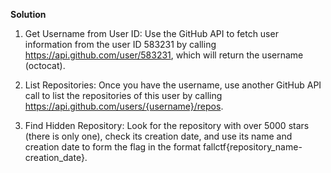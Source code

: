 
**Solution**

1. Get Username from User ID: Use the GitHub API to fetch user information from the user ID 583231 by calling https://api.github.com/user/583231, which will return the username (octocat).

2. List Repositories: Once you have the username, use another GitHub API call to list the repositories of this user by calling https://api.github.com/users/{username}/repos.

3. Find Hidden Repository: Look for the repository with over 5000 stars (there is only one), check its creation date, and use its name and creation date to form the flag in the format fallctf{repository_name-creation_date}.
